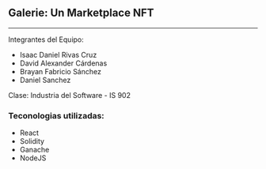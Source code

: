 ## Galerie: Un Marketplace NFT
<hr>

Integrantes del Equipo:
- Isaac Daniel Rivas Cruz 
- David Alexander Cárdenas
- Brayan Fabricio Sánchez
- Daniel Sanchez

Clase: Industria del Software - IS 902

### Teconologias utilizadas:
- React
- Solidity
- Ganache
- NodeJS
